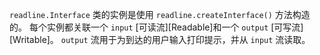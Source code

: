 <!-- YAML
added: v0.1.104
-->

`readline.Interface` 类的实例是使用 `readline.createInterface()` 方法构造的。
每个实例都关联一个 `input` [可读流][Readable]和一个 `output` [可写流][Writable]。
`output` 流用于为到达的用户输入打印提示，并从 `input` 流读取。


